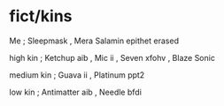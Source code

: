 # fict/kins
Me ; Sleepmask , Mera Salamin epithet erased
<p>high kin ; Ketchup aib , Mic ii , Seven xfohv , Blaze Sonic
<p>medium kin ; Guava ii , Platinum ppt2
<p>low kin ; Antimatter aib , Needle bfdi 
